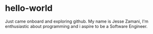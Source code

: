 # hello-world
Just came onboard and exploring github.
My name is Jesse Zamani, I'm enthusiastic about programming and i aspire to be a Software Engineer.
